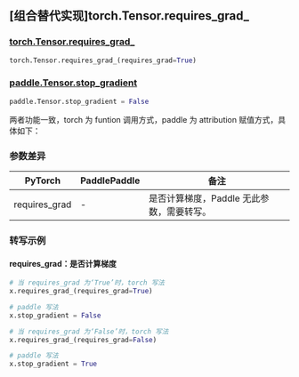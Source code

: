 ## [组合替代实现]torch.Tensor.requires_grad_

### [torch.Tensor.requires_grad_](https://pytorch.org/docs/stable/generated/torch.Tensor.requires_grad_.html?highlight=requires_grad_#torch.Tensor.requires_grad_)

```python
torch.Tensor.requires_grad_(requires_grad=True)
```

### [paddle.Tensor.stop_gradient](https://www.paddlepaddle.org.cn/documentation/docs/zh/develop/api/paddle/Tensor_cn.html#stop-gradient)

```python
paddle.Tensor.stop_gradient = False
```

两者功能一致，torch 为 funtion 调用方式，paddle 为 attribution 赋值方式，具体如下：
### 参数差异
| PyTorch       | PaddlePaddle | 备注                                                   |
| ------------- | ------------ | ------------------------------------------------------ |
| requires_grad        | -            | 是否计算梯度，Paddle 无此参数，需要转写。                                      |


### 转写示例
#### requires_grad：是否计算梯度
```python
# 当 requires_grad 为‘True’时，torch 写法
x.requires_grad_(requires_grad=True)

# paddle 写法
x.stop_gradient = False

# 当 requires_grad 为‘False’时，torch 写法
x.requires_grad_(requires_grad=False)

# paddle 写法
x.stop_gradient = True
```
